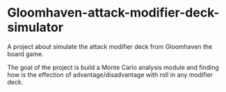 # Gloomhaven-attack-modifier-deck-simulator
A project about simulate the attack modifier deck from Gloomhaven the board game.

The goal of the project is build a Monte Carlo analysis module and finding how is the effection of advantage/disadvantage with roll in any modifier deck.
